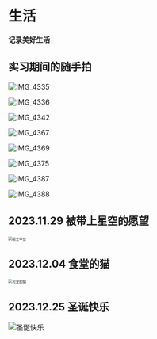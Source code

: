 # 生活

**记录美好生活**

## 实习期间的随手拍

![IMG_4335](./assets/IMG_4335.jpg)

![IMG_4336](./assets/IMG_4336.jpg)

![IMG_4342](./assets/IMG_4342.jpg)

![IMG_4367](./assets/IMG_4367.jpg)

![IMG_4369](./assets/IMG_4369.jpg)

![IMG_4375](./assets/IMG_4375.jpg)

![IMG_4387](./assets/IMG_4387.jpg)

![IMG_4388](./assets/IMG_4388.jpg)

## 2023.11.29 被带上星空的愿望
<img src="./assets/IMG_4569.JPG" alt="硕士毕业" style="zoom: 50%;" />


## 2023.12.04 食堂的猫
<img src="./assets/IMG_4572.jpg" alt="可爱的猫" style="zoom:50%;" />

## 2023.12.25 圣诞快乐
![圣诞快乐](./assets/圣诞.jpeg)